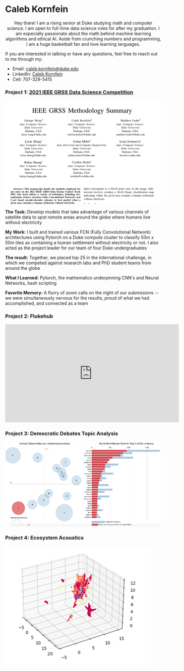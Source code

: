 # Caleb Kornfein
<div align="center">

Hey there! I am a rising senior at Duke studying math and computer science. I am open to full-time data science roles for after my graduation. I am especially      passionate about the math behind machine learning algorithms and ethical AI. Aside from crunching numbers and programming, I am a huge basketball fan and love learning languages.
</div>

If you are interested in talking or have any questions, feel free to reach out to me through my:
*  Email: caleb.kornfein@duke.edu
*  LinkedIn: [Caleb Kornfein](https://www.linkedin.com/in/caleb-kornfein-36460613a/)
*  Cell: 707-329-5415

### Project 1: [2021 IEEE GRSS Data Science Competition](https://www.grss-ieee.org/community/technical-committees/2021-ieee-grss-data-fusion-contest-track-dse/)  
![](media/IEEE.png)

**The Task:** Develop models that take advantage of various channels of satellite data to spot remote areas around the globe where humans live without electricity

**My Work:** I built and trained various FCN (Fully Convolutional Network) architectures using Pytorch on a Duke compute cluster to classify 50m x 50m tiles as containing a human settlement without electricity or not. I also acted as the project leader for our team of four Duke undergraduates

**The result:** Together, we placed top 25 in the international challenge, in which we competed against research labs and PhD student teams from around the globe

**What I Learned:** Pytorch, the mathematics underpinning CNN's and Neural Networks, bash scripting

**Favorite Memory:** A flurry of zoom calls on the night of our submissions -- we were simultaneously nervous for the results, proud of what we had accomplished, and connected as a team

### Project 2: Flukehub
<p align="center">
<iframe width="560" height="315" src="https://www.youtube.com/embed/YtoEv-HFCBA" title="YouTube video player" frameborder="0" allow="accelerometer; autoplay; clipboard-write; encrypted-media; gyroscope; picture-in-picture" allowfullscreen></iframe>
</p>

### Project 3: Democratic Debates Topic Analysis
![](media/Intertopic_Distance.png)

### Project 4: Ecosystem Acoustics
![](media/UMAP_Landscapes.png)

